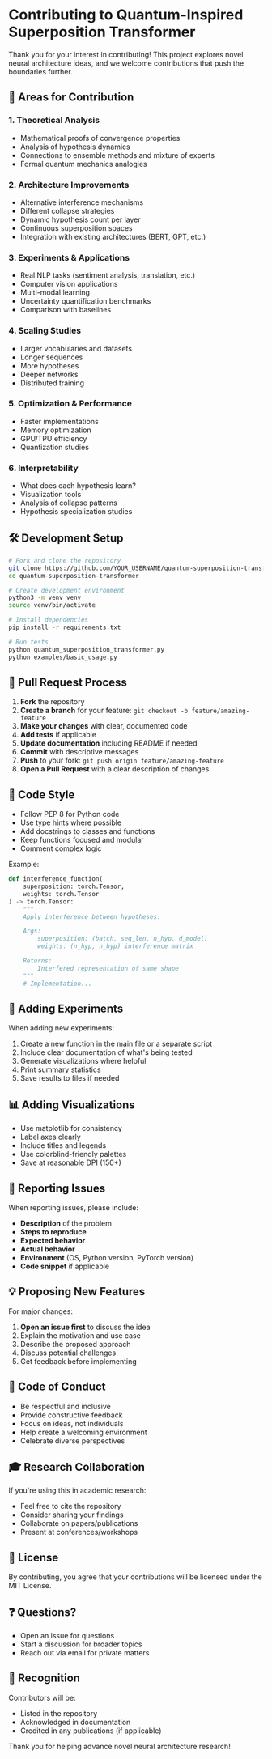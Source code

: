 # Contributing to Quantum-Inspired Superposition Transformer

Thank you for your interest in contributing! This project explores novel neural architecture ideas, and we welcome contributions that push the boundaries further.

## 🎯 Areas for Contribution

### 1. **Theoretical Analysis**
- Mathematical proofs of convergence properties
- Analysis of hypothesis dynamics
- Connections to ensemble methods and mixture of experts
- Formal quantum mechanics analogies

### 2. **Architecture Improvements**
- Alternative interference mechanisms
- Different collapse strategies
- Dynamic hypothesis count per layer
- Continuous superposition spaces
- Integration with existing architectures (BERT, GPT, etc.)

### 3. **Experiments & Applications**
- Real NLP tasks (sentiment analysis, translation, etc.)
- Computer vision applications
- Multi-modal learning
- Uncertainty quantification benchmarks
- Comparison with baselines

### 4. **Scaling Studies**
- Larger vocabularies and datasets
- Longer sequences
- More hypotheses
- Deeper networks
- Distributed training

### 5. **Optimization & Performance**
- Faster implementations
- Memory optimization
- GPU/TPU efficiency
- Quantization studies

### 6. **Interpretability**
- What does each hypothesis learn?
- Visualization tools
- Analysis of collapse patterns
- Hypothesis specialization studies

## 🛠️ Development Setup

```bash
# Fork and clone the repository
git clone https://github.com/YOUR_USERNAME/quantum-superposition-transformer.git
cd quantum-superposition-transformer

# Create development environment
python3 -m venv venv
source venv/bin/activate

# Install dependencies
pip install -r requirements.txt

# Run tests
python quantum_superposition_transformer.py
python examples/basic_usage.py
```

## 📝 Pull Request Process

1. **Fork** the repository
2. **Create a branch** for your feature: `git checkout -b feature/amazing-feature`
3. **Make your changes** with clear, documented code
4. **Add tests** if applicable
5. **Update documentation** including README if needed
6. **Commit** with descriptive messages
7. **Push** to your fork: `git push origin feature/amazing-feature`
8. **Open a Pull Request** with a clear description of changes

## 🎨 Code Style

- Follow PEP 8 for Python code
- Use type hints where possible
- Add docstrings to classes and functions
- Keep functions focused and modular
- Comment complex logic

Example:

```python
def interference_function(
    superposition: torch.Tensor,
    weights: torch.Tensor
) -> torch.Tensor:
    """
    Apply interference between hypotheses.

    Args:
        superposition: (batch, seq_len, n_hyp, d_model)
        weights: (n_hyp, n_hyp) interference matrix

    Returns:
        Interfered representation of same shape
    """
    # Implementation...
```

## 🧪 Adding Experiments

When adding new experiments:

1. Create a new function in the main file or a separate script
2. Include clear documentation of what's being tested
3. Generate visualizations where helpful
4. Print summary statistics
5. Save results to files if needed

## 📊 Adding Visualizations

- Use matplotlib for consistency
- Label axes clearly
- Include titles and legends
- Use colorblind-friendly palettes
- Save at reasonable DPI (150+)

## 🐛 Reporting Issues

When reporting issues, please include:

- **Description** of the problem
- **Steps to reproduce**
- **Expected behavior**
- **Actual behavior**
- **Environment** (OS, Python version, PyTorch version)
- **Code snippet** if applicable

## 💡 Proposing New Features

For major changes:

1. **Open an issue first** to discuss the idea
2. Explain the motivation and use case
3. Describe the proposed approach
4. Discuss potential challenges
5. Get feedback before implementing

## 🤝 Code of Conduct

- Be respectful and inclusive
- Provide constructive feedback
- Focus on ideas, not individuals
- Help create a welcoming environment
- Celebrate diverse perspectives

## 🎓 Research Collaboration

If you're using this in academic research:

- Feel free to cite the repository
- Consider sharing your findings
- Collaborate on papers/publications
- Present at conferences/workshops

## 📜 License

By contributing, you agree that your contributions will be licensed under the MIT License.

## ❓ Questions?

- Open an issue for questions
- Start a discussion for broader topics
- Reach out via email for private matters

## 🌟 Recognition

Contributors will be:
- Listed in the repository
- Acknowledged in documentation
- Credited in any publications (if applicable)

Thank you for helping advance novel neural architecture research!
